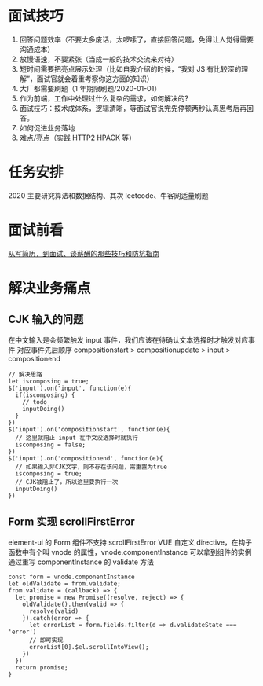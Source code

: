 # 面试技巧

1.  回答问题效率（不要太多废话，太啰嗦了，直接回答问题，免得让人觉得需要沟通成本）
2.  放慢语速，不要紧张（当成一般的技术交流来对待）
3.  短时间需要把亮点展示处理（比如自我介绍的时候，“我对 JS 有比较深的理解”，面试官就会着重考察你这方面的知识）
4.  大厂都需要刷题（1 年期限刷题/2020-01-01）
5.  作为前端，工作中处理过什么复杂的需求，如何解决的?
6.  面试技巧：技术成体系，逻辑清晰，等面试官说完先停顿两秒认真思考后再回答。
7.  如何促进业务落地
8.  难点/亮点（实践 HTTP2 HPACK 等）

# 任务安排

2020 主要研究算法和数据结构、其次 leetcode、牛客网适量刷题

# 面试前看

[从写简历，到面试、谈薪酬的那些技巧和防坑指南](https://mp.weixin.qq.com/s/KA9lTZlqySgc3JBBdBkZqA)

# 解决业务痛点

## CJK 输入的问题

在中文输入是会频繁触发 input 事件，我们应该在待确认文本选择时才触发对应事件
对应事件先后顺序
compositionstart > compositionupdate > input > compositionend

```
// 解决思路
let iscomposing = true;
$('input').on('input', function(e){
  if(iscomposing) {
    // todo
    inputDoing()
  }
})
$('input').on('compositionstart', function(e){
  // 这里就阻止 input 在中文没选择时就执行
  iscomposing = false;
})
$('input').on('compositionend', function(e){
  // 如果输入非CJK文字，则不存在该问题，需重置为true
  iscomposing = true;
  // CJK被阻止了，所以这里要执行一次
  inputDoing()
})
```

## Form 实现 scrollFirstError

element-ui 的 Form 组件不支持 scrollFirstError
VUE 自定义 directive，在钩子函数中有个叫 vnode 的属性，vnode.componentInstance 可以拿到组件的实例
通过重写 componentInstance 的 validate 方法

```
const form = vnode.componentInstance
let oldValidate = from.validate;
from.validate = (callback) => {
  let promise = new Promise((resolve, reject) => {
    oldValidate().then(valid => {
      resolve(valid)
    }).catch(error => {
      let errorList = form.fields.filter(d => d.validateState === 'error')
      // 即可实现
      errorList[0].$el.scrollIntoView();
    })
  })
  return promise;
}
```
